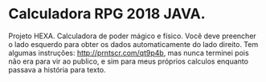 # Calculadora RPG 2018 JAVA.
Projeto HEXA. Calculadora de poder mágico e físico.
Você deve preencher o lado esquerdo para obter os dados automaticamente do lado direito.
Tem algumas instruções: http://prntscr.com/qt9p4b, mas nunca terminei pois não era para vir ao publico, e sim para meus próprios calculos enquanto passava a história para texto.
